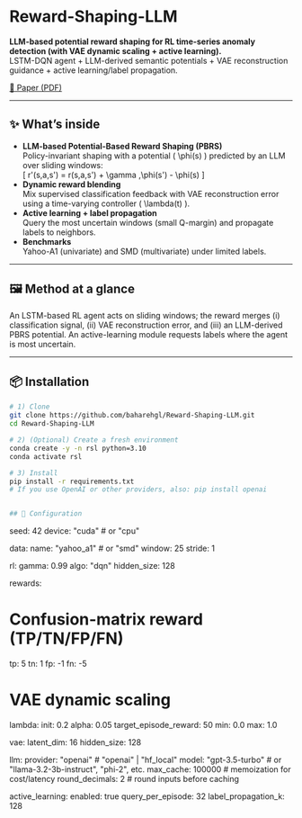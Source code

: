 # Reward-Shaping-LLM
**LLM-based potential reward shaping for RL time-series anomaly detection (with VAE dynamic scaling + active learning).**  
LSTM-DQN agent + LLM-derived semantic potentials + VAE reconstruction guidance + active learning/label propagation.

[📄 Paper (PDF)](./paper/IEEE_Conference__LLM_Based_Potential_Reward.pdf) 

---

## ✨ What’s inside
- **LLM-based Potential-Based Reward Shaping (PBRS)**  
  Policy-invariant shaping with a potential \( \phi(s) \) predicted by an LLM over sliding windows:  
  \[
  r'(s,a,s') = r(s,a,s') + \gamma \,\phi(s') - \phi(s)
  \]
- **Dynamic reward blending**  
  Mix supervised classification feedback with VAE reconstruction error using a time-varying controller \( \lambda(t) \).
- **Active learning + label propagation**  
  Query the most uncertain windows (small Q-margin) and propagate labels to neighbors.
- **Benchmarks**  
  Yahoo-A1 (univariate) and SMD (multivariate) under limited labels.

---

## 🖼️ Method at a glance
An LSTM-based RL agent acts on sliding windows; the reward merges (i) classification signal, (ii) VAE reconstruction error, and (iii) an LLM-derived PBRS potential. An active-learning module requests labels where the agent is most uncertain.

---

## 📦 Installation
```bash
# 1) Clone
git clone https://github.com/baharehgl/Reward-Shaping-LLM.git
cd Reward-Shaping-LLM

# 2) (Optional) Create a fresh environment
conda create -y -n rsl python=3.10
conda activate rsl

# 3) Install
pip install -r requirements.txt
# If you use OpenAI or other providers, also: pip install openai


## 🔧 Configuration
```
seed: 42
device: "cuda"   # or "cpu"

data:
  name: "yahoo_a1"   # or "smd"
  window: 25
  stride: 1

rl:
  gamma: 0.99
  algo: "dqn"
  hidden_size: 128

rewards:
  # Confusion-matrix reward (TP/TN/FP/FN)
  tp: 5
  tn: 1
  fp: -1
  fn: -5
  # VAE dynamic scaling
  lambda:
    init: 0.2
    alpha: 0.05
    target_episode_reward: 50
    min: 0.0
    max: 1.0

vae:
  latent_dim: 16
  hidden_size: 128

llm:
  provider: "openai"         # "openai" | "hf_local"
  model: "gpt-3.5-turbo"     # or "llama-3.2-3b-instruct", "phi-2", etc.
  max_cache: 100000          # memoization for cost/latency
  round_decimals: 2          # round inputs before caching

active_learning:
  enabled: true
  query_per_episode: 32
  label_propagation_k: 128


```


